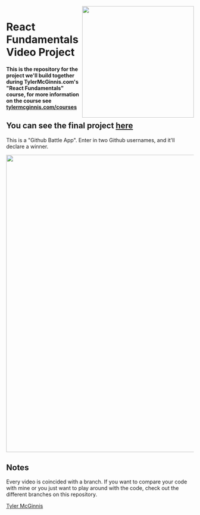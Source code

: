 <img src="https://tylermcginnis.com/tylermcginnis_glasses-300.png" width="300" align="right">

React Fundamentals Video Project
========

#### This is the repository for the project we'll build together during TylerMcGinnis.com's "React Fundamentals" course, for more information on the course see [tylermcginnis.com/courses](https://tylermcginnis.com/courses)

## You can see the final project [here](https://rt-react-fundamentals.firebaseapp.com/)

This is a "Github Battle App". Enter in two Github usernames, and it'll declare a winner. 

<img src="https://cloud.githubusercontent.com/assets/2933430/26085553/7dac7a1e-39a2-11e7-830a-9011505b5958.png" width="800">

## Notes
Every video is coincided with a branch. If you want to compare your code with mine or you just want to play around with the code, check out the different branches on this repository.

[Tyler McGinnis](https://twitter.com/tylermcginnis)
